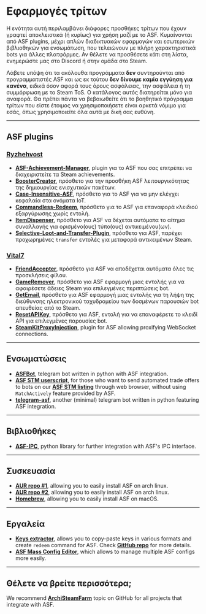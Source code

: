 # Εφαρμογές τρίτων

Η ενότητα αυτή περιλαμβάνει διάφορες προσθήκες τρίτων που έχουν γραφτεί αποκλειστικά (ή κυρίως) για χρήση μαζί με το ASF. Κυμαίνονται από ASF plugins, μέχρι απλών διαδικτυακών εφαρμογών και εσωτερικών βιβλιοθηκών για ενσωμάτωση, που τελειώνουν με πλήρη χαρακτηριστικά bots για άλλες πλατφόρμες. Αν θέλετε να προσθέσετε κάτι στη λίστα, ενημερώστε μας στο Discord ή στην ομάδα στο Steam.

Λάβετε υπόψη ότι τα ακόλουθα προγράμματα **δεν** συντηρούνται από προγραμματιστές ASF και ως εκ τούτου **δεν δίνουμε καμία εγγύηση για κανένα**, ειδικά όσον αφορά τους όρους ασφάλειας, την ασφάλεια ή τη συμμόρφωση με το Steam ToS. Ο κατάλογος αυτός διατηρείται μόνο για αναφορά. Θα πρέπει πάντα να βεβαιωθείτε ότι το βοηθητικό πρόγραμμα τρίτων που είστε έτοιμος να χρησιμοποιήσετε είναι αρκετά νόμιμο για εσάς, όπως χρησιμοποιείτε όλα αυτά με δική σας ευθύνη.

---

## ASF plugins

### **[Ryzhehvost](https://github.com/Ryzhehvost)**

- **[ASF-Achievement-Manager](https://github.com/Ryzhehvost/ASF-Achievement-Manager)**, plugin για το ASF που σας επιτρέπει να διαχειριστείτε τα Steam achievements.
- **[BoosterCreator](https://github.com/Ryzhehvost/BoosterCreator)**, πρόσθετο για την προσθήκη ASF λειτουργικότητας της δημιουργίας ενισχυτικών πακέτων.
- **[Case-Insensitive-ASF](https://github.com/Ryzhehvost/Case-Insensitive-ASF)**, πρόσθετο για το ASF για να μην ελέγχει κεφαλαία στα ονόματα IoT.
- **[Commandless-Redeem](https://github.com/Ryzhehvost/Commandless-Redeem)**, πρόσθετο για το ASF για επαναφορά κλειδιού εξαργύρωσης χωρίς εντολή.
- **[ItemDispenser](https://github.com/Ryzhehvost/ItemDispenser)**, πρόσθετο για ASF να δέχεται αυτόματα το αίτημα συναλλαγής για ορισμένο(ους) τύπο(ους) αντικειμένου(ων).
- **[Selective-Loot-and-Transfer-Plugin](https://github.com/Ryzhehvost/Selective-Loot-and-Transfer-Plugin)**, πρόσθετο για ASF, παρέχει προχωρημένες `transfer` εντολές για μεταφορά αντικειμένων Steam.

### **[Vital7](https://github.com/Vital7)**

- **[FriendAccepter](https://github.com/Vital7/FriendAccepter)**, πρόσθετο για ASF να αποδέχεται αυτόματα όλες τις προσκλήσεις φίλου.
- **[GameRemover](https://github.com/Vital7/GameRemover)**, πρόσθετο για ASF εφαρμογή μιας εντολής για να αφαιρέσετε άδειες Steam για επιλεγμένες περιπτώσεις bot.
- **[GetEmail](https://github.com/Vital7/GetEmail)**, πρόσθετο για ASF εφαρμογή μιας εντολής για τη λήψη της διεύθυνσης ηλεκτρονικού ταχυδρομείου των δοσμένων παρουσιών bot απευθείας από το Steam.
- **[ResetAPIKey](https://github.com/Vital7/ResetAPIKey)**, πρόσθετο για ASF, εντολή για να επαναφέρετε το κλειδί API για επιλεγμένες παρουσίες bot.
- **[SteamKitProxyInjection](https://github.com/Vital7/SteamKitProxyInjection)**, plugin for ASF allowing proxifying WebSocket connections.

---

## Ενσωματώσεις

- **[ASFBot](https://github.com/dmcallejo/ASFBot)**, telegram bot written in python with ASF integration.
- **[ASF STM userscript](https://greasyfork.org/en/scripts/404754-asf-stm)**, for those who want to send automated trade offers to bots on our **[ASF STM listing](https://github.com/JustArchiNET/ArchiSteamFarm/wiki/Remote-communication#public-asf-stm-listing)** through web browser, without using `MatchActively` feature provided by ASF.
- **[telegram-asf](https://github.com/deluxghost/telegram-asf)**, another (minimal) telegram bot written in python featuring ASF integration.

---

## Βιβλιοθήκες

- **[ASF-IPC](https://github.com/deluxghost/ASF_IPC)**, python library for further integration with ASF's IPC interface.

---

## Συσκευασία

- **[AUR repo #1](https://aur.archlinux.org/packages/asf)**, allowing you to easily install ASF on arch linux.
- **[AUR repo #2](https://aur.archlinux.org/packages/archisteamfarm-bin)**, allowing you to easily install ASF on arch linux.
- **[Homebrew](https://formulae.brew.sh/formula/archi-steam-farm)**, allowing you to easily install ASF on macOS.

---

## Εργαλεία

- **[Keys extractor](https://ske.xpixv.com)**, allows you to copy-paste keys in various formats and create `redeem` command for ASF. Check **[GitHub repo](https://github.com/PixvIO/SKE)** for more details.
- **[ASF Mass Config Editor](https://github.com/genesix-eu/ASF_MCE)**, which allows to manage multiple ASF configs more easily.

---

## Θέλετε να βρείτε περισσότερα;

We recommend **[ArchiSteamFarm](https://github.com/topics/archisteamfarm)** topic on GitHub for all projects that integrate with ASF.